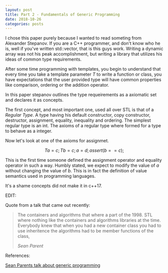 ```yaml
---
layout: post
title: Part 2 - Fundamentals of Generic Programming
date: 2018-10-26
categories: posts
---
```


I chose this paper purely because I wanted to read someting from Alexander Stepanov. 
If you are a C++ programmer, and don't know who he is, well
if you've written std::vector<int>, that is this guys work.
Writing a dynamic array was not his peak accomplishment, but writing a 
library that utilizes his ideas of common type requirements.

After some time programming with templates, you begin to understand that
every time you take a template parameter *T* to write a function or class,
you have expectations that the user provided type will 
have common properties like comparison, ordering or the addition operator.

In this paper stepanov outlines the type requeirements as a axiomatic set and
declares it as concepts.

The first concept, and most important one, used all over STL is that of a *Regular Type*. 
A type having his default constructor, copy constructor, destructor, assignment, equality, inequality
and ordering. The simplest regular type is an int. The axioms of a regular type
where formed for a type to behave as a integer.

Now let's look at one of the axioms for assignmet. 

$$ T a = c; T b = c; a = d; assert(b == c); $$

This is the first time someone defined the assignment operator and equality operator
in such a way. Humbly stated, we expect to modify the value of $a$ without changing the value of 
$b$. This is in fact the definition of value semantics used in programming languages.

It's a shame concepts did not make it in c++17.

EDIT:

Quote from a talk that came out recently:

>    The containers and algorithms that where a part of the 1998. STL where nothing
>    like the containers and algorithms libraries at the time.
>    Everybody knew that when you had a new container class you had to use inheritence
>    the algorithms had to be member functions of the class, 
>
>    *Sean Parent*

References:

[Sean Parents talk about generic programming](https://www.youtube.com/watch?v=iwJpxWHuZQY)
